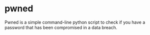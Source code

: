 # pwned
Pwned is a simple command-line python script to check if you have a password that has been compromised in a data breach.

